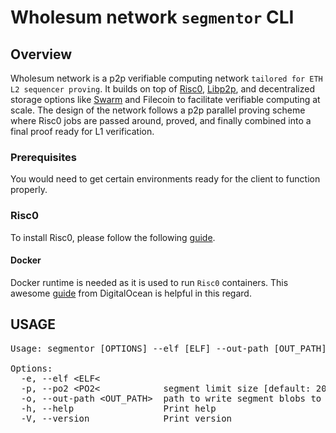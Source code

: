 
# Wholesum network `segmentor` CLI

## Overview

Wholesum network is a p2p verifiable computing network `tailored for ETH L2 sequencer proving`. It builds on top of [Risc0](https://risczero.com/), [Libp2p](https://libp2p.io), and decentralized storage options like [Swarm](https://ethswarm.org) and Filecoin to facilitate verifiable computing at scale. The design of the network follows a p2p parallel proving scheme where Risc0 jobs are passed around, proved, and finally combined into a final proof ready for L1 verification.

### Prerequisites

You would need to get certain environments ready for the client to function properly.

### Risc0 

To install Risc0, please follow the following [guide](https://github.com/risc0/risc0?tab=readme-ov-file#getting-started).

#### Docker

Docker runtime is needed as it is used to run `Risc0` containers. This awesome [guide](https://www.digitalocean.com/community/tutorials/how-to-install-and-use-docker-on-ubuntu-20-04) from DigitalOcean is helpful in this regard.

## USAGE

<pre>
Usage: segmentor [OPTIONS] --elf [ELF] --out-path [OUT_PATH]

Options:
  -e, --elf &lt;ELF&lt;            
  -p, --po2 &lt;PO2&lt;            segment limit size [default: 20]
  -o, --out-path &lt;OUT_PATH&gt;  path to write segment blobs to
  -h, --help                 Print help
  -V, --version              Print version
</pre>
